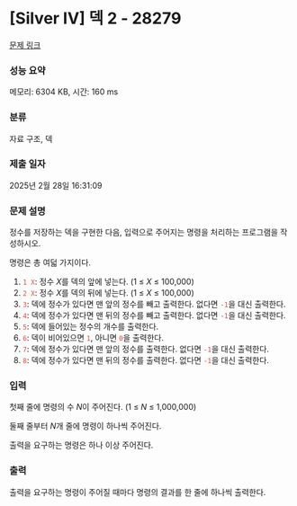 # [Silver IV] 덱 2 - 28279 

[문제 링크](https://www.acmicpc.net/problem/28279) 

### 성능 요약

메모리: 6304 KB, 시간: 160 ms

### 분류

자료 구조, 덱

### 제출 일자

2025년 2월 28일 16:31:09

### 문제 설명

<p>정수를 저장하는 덱을 구현한 다음, 입력으로 주어지는 명령을 처리하는 프로그램을 작성하시오.</p>

<p>명령은 총 여덟 가지이다.</p>

<ol>
	<li><span style="color: rgb(231, 76, 60); --darkreader-inline-color: var(--darkreader-text-e74c3c, #a66c66);" data-darkreader-inline-color=""><code>1 X</code></span>: 정수 <var>X</var>를 덱의 앞에 넣는다. (1 ≤ <var>X</var> ≤ 100,000)</li>
	<li><span style="color: rgb(231, 76, 60); --darkreader-inline-color: var(--darkreader-text-e74c3c, #a66c66);" data-darkreader-inline-color=""><code>2 X</code></span>: 정수 <var>X</var>를 덱의 뒤에 넣는다. (1 ≤ <var>X</var> ≤ 100,000)</li>
	<li><span style="color: rgb(231, 76, 60); --darkreader-inline-color: var(--darkreader-text-e74c3c, #a66c66);" data-darkreader-inline-color=""><code>3</code></span>: 덱에 정수가 있다면 맨 앞의 정수를 빼고 출력한다. 없다면 <span style="color: rgb(231, 76, 60); --darkreader-inline-color: var(--darkreader-text-e74c3c, #a66c66);" data-darkreader-inline-color=""><code>-1</code></span>을 대신 출력한다.</li>
	<li><span style="color: rgb(231, 76, 60); --darkreader-inline-color: var(--darkreader-text-e74c3c, #a66c66);" data-darkreader-inline-color=""><code>4</code></span>: 덱에 정수가 있다면 맨 뒤의 정수를 빼고 출력한다. 없다면 <span style="color: rgb(231, 76, 60); --darkreader-inline-color: var(--darkreader-text-e74c3c, #a66c66);" data-darkreader-inline-color=""><code>-1</code></span>을 대신 출력한다.</li>
	<li><span style="color: rgb(231, 76, 60); --darkreader-inline-color: var(--darkreader-text-e74c3c, #a66c66);" data-darkreader-inline-color=""><code>5</code></span>: 덱에 들어있는 정수의 개수를 출력한다.</li>
	<li><span style="color: rgb(231, 76, 60); --darkreader-inline-color: var(--darkreader-text-e74c3c, #a66c66);" data-darkreader-inline-color=""><code>6</code></span>: 덱이 비어있으면 <span style="color: rgb(231, 76, 60); --darkreader-inline-color: var(--darkreader-text-e74c3c, #a66c66);" data-darkreader-inline-color=""><code>1</code></span>, 아니면 <span style="color: rgb(231, 76, 60); --darkreader-inline-color: var(--darkreader-text-e74c3c, #a66c66);" data-darkreader-inline-color=""><code>0</code></span>을 출력한다.</li>
	<li><span style="color: rgb(231, 76, 60); --darkreader-inline-color: var(--darkreader-text-e74c3c, #a66c66);" data-darkreader-inline-color=""><code>7</code></span>: 덱에 정수가 있다면 맨 앞의 정수를 출력한다. 없다면 <span style="color: rgb(231, 76, 60); --darkreader-inline-color: var(--darkreader-text-e74c3c, #a66c66);" data-darkreader-inline-color=""><code>-1</code></span>을 대신 출력한다.</li>
	<li><span style="color: rgb(231, 76, 60); --darkreader-inline-color: var(--darkreader-text-e74c3c, #a66c66);" data-darkreader-inline-color=""><code>8</code></span>: 덱에 정수가 있다면 맨 뒤의 정수를 출력한다. 없다면 <span style="color: rgb(231, 76, 60); --darkreader-inline-color: var(--darkreader-text-e74c3c, #a66c66);" data-darkreader-inline-color=""><code>-1</code></span>을 대신 출력한다.</li>
</ol>

### 입력 

 <p>첫째 줄에 명령의 수 <var>N</var>이 주어진다. (1 ≤ <var>N</var> ≤ 1,000,000)</p>

<p>둘째 줄부터 <var>N</var>개 줄에 명령이 하나씩 주어진다.</p>

<p>출력을 요구하는 명령은 하나 이상 주어진다.</p>

### 출력 

 <p>출력을 요구하는 명령이 주어질 때마다 명령의 결과를 한 줄에 하나씩 출력한다.</p>

